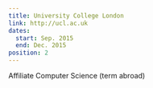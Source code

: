 ```yaml
---
title: University College London
link: http://ucl.ac.uk
dates:
  start: Sep. 2015
  end: Dec. 2015
position: 2
---
```


Affiliate Computer Science (term abroad)
